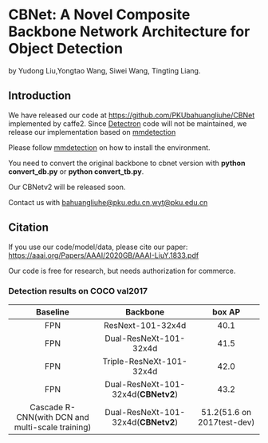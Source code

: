# CBNet: A Novel Composite Backbone Network Architecture for Object Detection

by Yudong Liu,Yongtao Wang, Siwei Wang, Tingting Liang.

## Introduction

We have released our code at https://github.com/PKUbahuangliuhe/CBNet implemented by caffe2. Since [Detectron](https://github.com/facebookresearch/Detectron) code will not be maintained, we release our implementation based on [mmdetection](https://github.com/open-mmlab/mmdetection)

Please follow [mmdetection](https://github.com/open-mmlab/mmdetection) on how to install the environment.

You need to convert the original backbone to cbnet version with **python convert_db.py** or **python convert_tb.py**.

Our CBNetv2 will be released soon.

Contact us with bahuangliuhe@pku.edu.cn,wyt@pku.edu.cn


## Citation

If you use our code/model/data, please cite our paper:
https://aaai.org/Papers/AAAI/2020GB/AAAI-LiuY.1833.pdf

Our code is free for research, but needs authorization for commerce.


### Detection results on COCO val2017

|  Baseline |   Backbone          | box AP |                 
| :-------------: | :-----: | :-------: |
|     FPN   |   ResNext-101-32x4d     |  40.1  |
|     FPN   |   Dual-ResNeXt-101-32x4d  | 41.5  |
|     FPN   |   Triple-ResNeXt-101-32x4d  | 42.0  |
|     FPN   |   Dual-ResNeXt-101-32x4d(**CBNetv2**)  | 43.2  |
|Cascade R-CNN(with DCN and multi-scale training)| Dual-ResNeXt-101-32x4d(**CBNetv2**)|51.2(51.6 on 2017test-dev)  |
